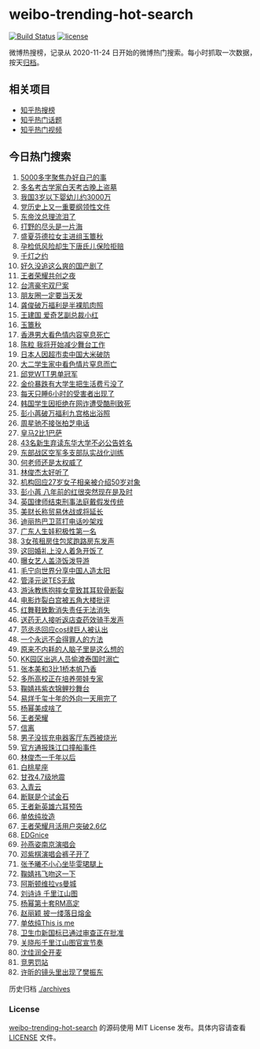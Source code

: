 # weibo-trending-hot-search

[![Build Status](https://github.com/justjavac/weibo-trending-hot-search/workflows/ci/badge.svg?branch=master)](https://github.com/justjavac/weibo-trending-hot-search/actions)
[![license](https://img.shields.io/github/license/justjavac/weibo-trending-hot-search)](https://github.com/justjavac/weibo-trending-hot-search/blob/master/LICENSE)

微博热搜榜，记录从 2020-11-24 日开始的微博热门搜索。每小时抓取一次数据，按天[归档](./archives)。

## 相关项目

- [知乎热搜榜](https://github.com/justjavac/zhihu-trending-top-search)
- [知乎热门话题](https://github.com/justjavac/zhihu-trending-hot-questions)
- [知乎热门视频](https://github.com/justjavac/zhihu-trending-hot-video)

## 今日热门搜索

<!-- BEGIN -->
<!-- 最后更新时间 Mon Oct 27 2025 07:14:21 GMT+0800 (China Standard Time) -->

1. [5000多字聚焦办好自己的事](https://s.weibo.com//weibo?q=%235000%E5%A4%9A%E5%AD%97%E8%81%9A%E7%84%A6%E5%8A%9E%E5%A5%BD%E8%87%AA%E5%B7%B1%E7%9A%84%E4%BA%8B%23&Refer=new_time)
1. [多名考古学家白天考古晚上盗墓](https://s.weibo.com//weibo?q=%23%E5%A4%9A%E5%90%8D%E8%80%83%E5%8F%A4%E5%AD%A6%E5%AE%B6%E7%99%BD%E5%A4%A9%E8%80%83%E5%8F%A4%E6%99%9A%E4%B8%8A%E7%9B%97%E5%A2%93%23&t=31&band_rank=1&Refer=top)
1. [我国3岁以下婴幼儿约3000万](https://s.weibo.com//weibo?q=%23%E6%88%91%E5%9B%BD3%E5%B2%81%E4%BB%A5%E4%B8%8B%E5%A9%B4%E5%B9%BC%E5%84%BF%E7%BA%A63000%E4%B8%87%23&t=31&band_rank=5&Refer=top)
1. [党历史上又一重要纲领性文件](https://s.weibo.com//weibo?q=%23%E5%85%9A%E5%8E%86%E5%8F%B2%E4%B8%8A%E5%8F%88%E4%B8%80%E9%87%8D%E8%A6%81%E7%BA%B2%E9%A2%86%E6%80%A7%E6%96%87%E4%BB%B6%23&t=31&band_rank=3&Refer=top)
1. [东帝汶总理流泪了](https://s.weibo.com//weibo?q=%23%E4%B8%9C%E5%B8%9D%E6%B1%B6%E6%80%BB%E7%90%86%E6%B5%81%E6%B3%AA%E4%BA%86%23&t=31&band_rank=39&Refer=top)
1. [打野的尽头是一片海](https://s.weibo.com//weibo?q=%E6%89%93%E9%87%8E%E7%9A%84%E5%B0%BD%E5%A4%B4%E6%98%AF%E4%B8%80%E7%89%87%E6%B5%B7&t=31&band_rank=10&Refer=top)
1. [盛夏芬德拉女主进组玉簟秋](https://s.weibo.com//weibo?q=%E7%9B%9B%E5%A4%8F%E8%8A%AC%E5%BE%B7%E6%8B%89%E5%A5%B3%E4%B8%BB%E8%BF%9B%E7%BB%84%E7%8E%89%E7%B0%9F%E7%A7%8B&t=31&band_rank=7&Refer=top)
1. [孕检低风险却生下唐氏儿保险拒赔](https://s.weibo.com//weibo?q=%23%E5%AD%95%E6%A3%80%E4%BD%8E%E9%A3%8E%E9%99%A9%E5%8D%B4%E7%94%9F%E4%B8%8B%E5%94%90%E6%B0%8F%E5%84%BF%E4%BF%9D%E9%99%A9%E6%8B%92%E8%B5%94%23&t=31&band_rank=19&Refer=top)
1. [千灯之约](https://s.weibo.com//weibo?q=%E5%8D%83%E7%81%AF%E4%B9%8B%E7%BA%A6&t=31&band_rank=4&Refer=top)
1. [好久没追这么爽的国产剧了](https://s.weibo.com//weibo?q=%E5%A5%BD%E4%B9%85%E6%B2%A1%E8%BF%BD%E8%BF%99%E4%B9%88%E7%88%BD%E7%9A%84%E5%9B%BD%E4%BA%A7%E5%89%A7%E4%BA%86&t=31&band_rank=9&Refer=top)
1. [王者荣耀共创之夜](https://s.weibo.com//weibo?q=%E7%8E%8B%E8%80%85%E8%8D%A3%E8%80%80%E5%85%B1%E5%88%9B%E4%B9%8B%E5%A4%9C&t=31&band_rank=2&Refer=top)
1. [台湾豪宅双尸案](https://s.weibo.com//weibo?q=%23%E5%8F%B0%E6%B9%BE%E8%B1%AA%E5%AE%85%E5%8F%8C%E5%B0%B8%E6%A1%88%23&t=31&band_rank=16&Refer=top)
1. [朋友圈一定要当天发](https://s.weibo.com//weibo?q=%E6%9C%8B%E5%8F%8B%E5%9C%88%E4%B8%80%E5%AE%9A%E8%A6%81%E5%BD%93%E5%A4%A9%E5%8F%91&t=31&band_rank=13&Refer=top)
1. [龚俊破万福利是半裸肌肉照](https://s.weibo.com//weibo?q=%E9%BE%9A%E4%BF%8A%E7%A0%B4%E4%B8%87%E7%A6%8F%E5%88%A9%E6%98%AF%E5%8D%8A%E8%A3%B8%E8%82%8C%E8%82%89%E7%85%A7&t=31&band_rank=11&Refer=top)
1. [王建国 爱奇艺副总裁小红](https://s.weibo.com//weibo?q=%E7%8E%8B%E5%BB%BA%E5%9B%BD%20%E7%88%B1%E5%A5%87%E8%89%BA%E5%89%AF%E6%80%BB%E8%A3%81%E5%B0%8F%E7%BA%A2&t=31&band_rank=25&Refer=top)
1. [玉簟秋](https://s.weibo.com//weibo?q=%E7%8E%89%E7%B0%9F%E7%A7%8B&t=31&band_rank=28&Refer=top)
1. [香港男大看色情内容窒息死亡](https://s.weibo.com//weibo?q=%23%E9%A6%99%E6%B8%AF%E7%94%B7%E5%A4%A7%E7%9C%8B%E8%89%B2%E6%83%85%E5%86%85%E5%AE%B9%E7%AA%92%E6%81%AF%E6%AD%BB%E4%BA%A1%23&t=31&band_rank=15&Refer=top)
1. [陈粒 我将开始减少舞台工作](https://s.weibo.com//weibo?q=%E9%99%88%E7%B2%92%20%E6%88%91%E5%B0%86%E5%BC%80%E5%A7%8B%E5%87%8F%E5%B0%91%E8%88%9E%E5%8F%B0%E5%B7%A5%E4%BD%9C&t=31&band_rank=12&Refer=top)
1. [日本人因超市卖中国大米破防](https://s.weibo.com//weibo?q=%E6%97%A5%E6%9C%AC%E4%BA%BA%E5%9B%A0%E8%B6%85%E5%B8%82%E5%8D%96%E4%B8%AD%E5%9B%BD%E5%A4%A7%E7%B1%B3%E7%A0%B4%E9%98%B2&t=31&band_rank=36&Refer=top)
1. [大二学生家中看色情片窒息而亡](https://s.weibo.com//weibo?q=%23%E5%A4%A7%E4%BA%8C%E5%AD%A6%E7%94%9F%E5%AE%B6%E4%B8%AD%E7%9C%8B%E8%89%B2%E6%83%85%E7%89%87%E7%AA%92%E6%81%AF%E8%80%8C%E4%BA%A1%23&t=31&band_rank=39&Refer=top)
1. [邱党WTT男单冠军](https://s.weibo.com//weibo?q=%23%E9%82%B1%E5%85%9AWTT%E7%94%B7%E5%8D%95%E5%86%A0%E5%86%9B%23&t=31&band_rank=20&Refer=top)
1. [金价暴跌有大学生把生活费亏没了](https://s.weibo.com//weibo?q=%23%E9%87%91%E4%BB%B7%E6%9A%B4%E8%B7%8C%E6%9C%89%E5%A4%A7%E5%AD%A6%E7%94%9F%E6%8A%8A%E7%94%9F%E6%B4%BB%E8%B4%B9%E4%BA%8F%E6%B2%A1%E4%BA%86%23&t=31&band_rank=21&Refer=top)
1. [每天只睡6小时的受害者出现了](https://s.weibo.com//weibo?q=%23%E6%AF%8F%E5%A4%A9%E5%8F%AA%E7%9D%A16%E5%B0%8F%E6%97%B6%E7%9A%84%E5%8F%97%E5%AE%B3%E8%80%85%E5%87%BA%E7%8E%B0%E4%BA%86%23&t=31&band_rank=22&Refer=top)
1. [韩国学生因拒绝在网诈遭受酷刑致死](https://s.weibo.com//weibo?q=%E9%9F%A9%E5%9B%BD%E5%AD%A6%E7%94%9F%E5%9B%A0%E6%8B%92%E7%BB%9D%E5%9C%A8%E7%BD%91%E8%AF%88%E9%81%AD%E5%8F%97%E9%85%B7%E5%88%91%E8%87%B4%E6%AD%BB&t=31&band_rank=33&Refer=top)
1. [彭小苒破万福利九宫格出浴照](https://s.weibo.com//weibo?q=%23%E5%BD%AD%E5%B0%8F%E8%8B%92%E7%A0%B4%E4%B8%87%E7%A6%8F%E5%88%A9%E4%B9%9D%E5%AE%AB%E6%A0%BC%E5%87%BA%E6%B5%B4%E7%85%A7%23&t=31&band_rank=23&Refer=top)
1. [周星驰不接张柏芝电话](https://s.weibo.com//weibo?q=%23%E5%91%A8%E6%98%9F%E9%A9%B0%E4%B8%8D%E6%8E%A5%E5%BC%A0%E6%9F%8F%E8%8A%9D%E7%94%B5%E8%AF%9D%23&t=31&band_rank=25&Refer=top)
1. [皇马2比1巴萨](https://s.weibo.com//weibo?q=%23%E7%9A%87%E9%A9%AC2%E6%AF%941%E5%B7%B4%E8%90%A8%23&t=31&band_rank=23&Refer=top)
1. [43名新生弃读东华大学不必公告姓名](https://s.weibo.com//weibo?q=%2343%E5%90%8D%E6%96%B0%E7%94%9F%E5%BC%83%E8%AF%BB%E4%B8%9C%E5%8D%8E%E5%A4%A7%E5%AD%A6%E4%B8%8D%E5%BF%85%E5%85%AC%E5%91%8A%E5%A7%93%E5%90%8D%23&t=31&band_rank=27&Refer=top)
1. [东部战区空军多支部队实战化训练](https://s.weibo.com//weibo?q=%23%E4%B8%9C%E9%83%A8%E6%88%98%E5%8C%BA%E7%A9%BA%E5%86%9B%E5%A4%9A%E6%94%AF%E9%83%A8%E9%98%9F%E5%AE%9E%E6%88%98%E5%8C%96%E8%AE%AD%E7%BB%83%23&t=31&band_rank=29&Refer=top)
1. [何老师还是太权威了](https://s.weibo.com//weibo?q=%E4%BD%95%E8%80%81%E5%B8%88%E8%BF%98%E6%98%AF%E5%A4%AA%E6%9D%83%E5%A8%81%E4%BA%86&t=31&band_rank=24&Refer=top)
1. [林俊杰太好听了](https://s.weibo.com//weibo?q=%E6%9E%97%E4%BF%8A%E6%9D%B0%E5%A4%AA%E5%A5%BD%E5%90%AC%E4%BA%86&t=31&band_rank=27&Refer=top)
1. [机构回应27岁女子相亲被介绍50岁对象](https://s.weibo.com//weibo?q=%23%E6%9C%BA%E6%9E%84%E5%9B%9E%E5%BA%9427%E5%B2%81%E5%A5%B3%E5%AD%90%E7%9B%B8%E4%BA%B2%E8%A2%AB%E4%BB%8B%E7%BB%8D50%E5%B2%81%E5%AF%B9%E8%B1%A1%23&t=31&band_rank=31&Refer=top)
1. [彭小苒 八年前的红很突然现在是及时](https://s.weibo.com//weibo?q=%E5%BD%AD%E5%B0%8F%E8%8B%92%20%E5%85%AB%E5%B9%B4%E5%89%8D%E7%9A%84%E7%BA%A2%E5%BE%88%E7%AA%81%E7%84%B6%E7%8E%B0%E5%9C%A8%E6%98%AF%E5%8F%8A%E6%97%B6&t=31&band_rank=18&Refer=top)
1. [英国律师结束刑事法庭戴假发传统](https://s.weibo.com//weibo?q=%23%E8%8B%B1%E5%9B%BD%E5%BE%8B%E5%B8%88%E7%BB%93%E6%9D%9F%E5%88%91%E4%BA%8B%E6%B3%95%E5%BA%AD%E6%88%B4%E5%81%87%E5%8F%91%E4%BC%A0%E7%BB%9F%23&t=31&band_rank=33&Refer=top)
1. [美财长称贸易休战或将延长](https://s.weibo.com//weibo?q=%23%E7%BE%8E%E8%B4%A2%E9%95%BF%E7%A7%B0%E8%B4%B8%E6%98%93%E4%BC%91%E6%88%98%E6%88%96%E5%B0%86%E5%BB%B6%E9%95%BF%23&t=31&band_rank=47&Refer=top)
1. [迪丽热巴卫蓝打电话吵架戏](https://s.weibo.com//weibo?q=%23%E8%BF%AA%E4%B8%BD%E7%83%AD%E5%B7%B4%E5%8D%AB%E8%93%9D%E6%89%93%E7%94%B5%E8%AF%9D%E5%90%B5%E6%9E%B6%E6%88%8F%23&t=31&band_rank=26&Refer=top)
1. [广东人生娃积极性第一名](https://s.weibo.com//weibo?q=%23%E5%B9%BF%E4%B8%9C%E4%BA%BA%E7%94%9F%E5%A8%83%E7%A7%AF%E6%9E%81%E6%80%A7%E7%AC%AC%E4%B8%80%E5%90%8D%23&t=31&band_rank=36&Refer=top)
1. [3女孩租房住包浆跑路房东发声](https://s.weibo.com//weibo?q=%233%E5%A5%B3%E5%AD%A9%E7%A7%9F%E6%88%BF%E4%BD%8F%E5%8C%85%E6%B5%86%E8%B7%91%E8%B7%AF%E6%88%BF%E4%B8%9C%E5%8F%91%E5%A3%B0%23&t=31&band_rank=37&Refer=top)
1. [这回婚礼上没人着急开饭了](https://s.weibo.com//weibo?q=%E8%BF%99%E5%9B%9E%E5%A9%9A%E7%A4%BC%E4%B8%8A%E6%B2%A1%E4%BA%BA%E7%9D%80%E6%80%A5%E5%BC%80%E9%A5%AD%E4%BA%86&t=31&band_rank=42&Refer=top)
1. [曝女艺人盖浇饭泼导游](https://s.weibo.com//weibo?q=%E6%9B%9D%E5%A5%B3%E8%89%BA%E4%BA%BA%E7%9B%96%E6%B5%87%E9%A5%AD%E6%B3%BC%E5%AF%BC%E6%B8%B8&t=31&band_rank=31&Refer=top)
1. [毛宁向世界分享中国人造太阳](https://s.weibo.com//weibo?q=%23%E6%AF%9B%E5%AE%81%E5%90%91%E4%B8%96%E7%95%8C%E5%88%86%E4%BA%AB%E4%B8%AD%E5%9B%BD%E4%BA%BA%E9%80%A0%E5%A4%AA%E9%98%B3%23&t=31&band_rank=40&Refer=top)
1. [管泽元说TES无敌](https://s.weibo.com//weibo?q=%E7%AE%A1%E6%B3%BD%E5%85%83%E8%AF%B4TES%E6%97%A0%E6%95%8C&t=31&band_rank=41&Refer=top)
1. [游泳教练抱摔女童致其耳软骨断裂](https://s.weibo.com//weibo?q=%23%E6%B8%B8%E6%B3%B3%E6%95%99%E7%BB%83%E6%8A%B1%E6%91%94%E5%A5%B3%E7%AB%A5%E8%87%B4%E5%85%B6%E8%80%B3%E8%BD%AF%E9%AA%A8%E6%96%AD%E8%A3%82%23&t=31&band_rank=38&Refer=top)
1. [电影炸裂白宫被五角大楼批评](https://s.weibo.com//weibo?q=%23%E7%94%B5%E5%BD%B1%E7%82%B8%E8%A3%82%E7%99%BD%E5%AE%AB%E8%A2%AB%E4%BA%94%E8%A7%92%E5%A4%A7%E6%A5%BC%E6%89%B9%E8%AF%84%23&t=31&band_rank=43&Refer=top)
1. [红舞鞋致歉消失责任无法消失](https://s.weibo.com//weibo?q=%23%E7%BA%A2%E8%88%9E%E9%9E%8B%E8%87%B4%E6%AD%89%E6%B6%88%E5%A4%B1%E8%B4%A3%E4%BB%BB%E6%97%A0%E6%B3%95%E6%B6%88%E5%A4%B1%23&t=31&band_rank=48&Refer=top)
1. [送药无人接听返店查药效骑手发声](https://s.weibo.com//weibo?q=%23%E9%80%81%E8%8D%AF%E6%97%A0%E4%BA%BA%E6%8E%A5%E5%90%AC%E8%BF%94%E5%BA%97%E6%9F%A5%E8%8D%AF%E6%95%88%E9%AA%91%E6%89%8B%E5%8F%91%E5%A3%B0%23&t=31&band_rank=45&Refer=top)
1. [范丞丞回应cos绿巨人被认出](https://s.weibo.com//weibo?q=%E8%8C%83%E4%B8%9E%E4%B8%9E%E5%9B%9E%E5%BA%94cos%E7%BB%BF%E5%B7%A8%E4%BA%BA%E8%A2%AB%E8%AE%A4%E5%87%BA&t=31&band_rank=32&Refer=top)
1. [一个永远不会得罪人的方法](https://s.weibo.com//weibo?q=%E4%B8%80%E4%B8%AA%E6%B0%B8%E8%BF%9C%E4%B8%8D%E4%BC%9A%E5%BE%97%E7%BD%AA%E4%BA%BA%E7%9A%84%E6%96%B9%E6%B3%95&t=31&band_rank=45&Refer=top)
1. [原来不内耗的人脑子里是这么想的](https://s.weibo.com//weibo?q=%E5%8E%9F%E6%9D%A5%E4%B8%8D%E5%86%85%E8%80%97%E7%9A%84%E4%BA%BA%E8%84%91%E5%AD%90%E9%87%8C%E6%98%AF%E8%BF%99%E4%B9%88%E6%83%B3%E7%9A%84&t=31&band_rank=17&Refer=top)
1. [KK园区出逃人员偷渡泰国时溺亡](https://s.weibo.com//weibo?q=%23KK%E5%9B%AD%E5%8C%BA%E5%87%BA%E9%80%83%E4%BA%BA%E5%91%98%E5%81%B7%E6%B8%A1%E6%B3%B0%E5%9B%BD%E6%97%B6%E6%BA%BA%E4%BA%A1%23&t=31&band_rank=40&Refer=top)
1. [张本美和3比1桥本帆乃香](https://s.weibo.com//weibo?q=%23%E5%BC%A0%E6%9C%AC%E7%BE%8E%E5%92%8C3%E6%AF%941%E6%A1%A5%E6%9C%AC%E5%B8%86%E4%B9%83%E9%A6%99%23&t=31&band_rank=50&Refer=top)
1. [多所高校正在培养带娃专家](https://s.weibo.com//weibo?q=%23%E5%A4%9A%E6%89%80%E9%AB%98%E6%A0%A1%E6%AD%A3%E5%9C%A8%E5%9F%B9%E5%85%BB%E5%B8%A6%E5%A8%83%E4%B8%93%E5%AE%B6%23&t=31&band_rank=49&Refer=top)
1. [鞠婧祎紫衣锦鲤抄舞台](https://s.weibo.com//weibo?q=%E9%9E%A0%E5%A9%A7%E7%A5%8E%E7%B4%AB%E8%A1%A3%E9%94%A6%E9%B2%A4%E6%8A%84%E8%88%9E%E5%8F%B0&t=31&band_rank=37&Refer=top)
1. [易烊千玺十年的外向一天用完了](https://s.weibo.com//weibo?q=%E6%98%93%E7%83%8A%E5%8D%83%E7%8E%BA%E5%8D%81%E5%B9%B4%E7%9A%84%E5%A4%96%E5%90%91%E4%B8%80%E5%A4%A9%E7%94%A8%E5%AE%8C%E4%BA%86&t=31&band_rank=38&Refer=top)
1. [杨幂美成啥了](https://s.weibo.com//weibo?q=%E6%9D%A8%E5%B9%82%E7%BE%8E%E6%88%90%E5%95%A5%E4%BA%86&t=31&band_rank=22&Refer=top)
1. [王者荣耀](https://s.weibo.com//weibo?q=%E7%8E%8B%E8%80%85%E8%8D%A3%E8%80%80&t=31&band_rank=35&Refer=top)
1. [信离](https://s.weibo.com//weibo?q=%E4%BF%A1%E7%A6%BB&t=31&band_rank=14&Refer=top)
1. [男子没拔充电器客厅东西被烧光](https://s.weibo.com//weibo?q=%23%E7%94%B7%E5%AD%90%E6%B2%A1%E6%8B%94%E5%85%85%E7%94%B5%E5%99%A8%E5%AE%A2%E5%8E%85%E4%B8%9C%E8%A5%BF%E8%A2%AB%E7%83%A7%E5%85%89%23&t=31&band_rank=37&Refer=top)
1. [官方通报珠江口撞船事件](https://s.weibo.com//weibo?q=%23%E5%AE%98%E6%96%B9%E9%80%9A%E6%8A%A5%E7%8F%A0%E6%B1%9F%E5%8F%A3%E6%92%9E%E8%88%B9%E4%BA%8B%E4%BB%B6%23&t=31&band_rank=30&Refer=top)
1. [林俊杰一千年以后](https://s.weibo.com//weibo?q=%E6%9E%97%E4%BF%8A%E6%9D%B0%E4%B8%80%E5%8D%83%E5%B9%B4%E4%BB%A5%E5%90%8E&t=31&band_rank=6&Refer=top)
1. [白桃星座](https://s.weibo.com//weibo?q=%E7%99%BD%E6%A1%83%E6%98%9F%E5%BA%A7&t=31&band_rank=40&Refer=top)
1. [甘孜4.7级地震](https://s.weibo.com//weibo?q=%23%E7%94%98%E5%AD%9C4.7%E7%BA%A7%E5%9C%B0%E9%9C%87%23&t=31&band_rank=20&Refer=top)
1. [入青云](https://s.weibo.com//weibo?q=%E5%85%A5%E9%9D%92%E4%BA%91&t=31&band_rank=46&Refer=top)
1. [断联是个试金石](https://s.weibo.com//weibo?q=%E6%96%AD%E8%81%94%E6%98%AF%E4%B8%AA%E8%AF%95%E9%87%91%E7%9F%B3&t=31&band_rank=41&Refer=top)
1. [王者新英雄六耳预告](https://s.weibo.com//weibo?q=%23%E7%8E%8B%E8%80%85%E6%96%B0%E8%8B%B1%E9%9B%84%E5%85%AD%E8%80%B3%E9%A2%84%E5%91%8A%23&t=31&band_rank=9&Refer=top)
1. [单依纯妆造](https://s.weibo.com//weibo?q=%E5%8D%95%E4%BE%9D%E7%BA%AF%E5%A6%86%E9%80%A0&t=31&band_rank=36&Refer=top)
1. [王者荣耀月活用户突破2.6亿](https://s.weibo.com//weibo?q=%23%E7%8E%8B%E8%80%85%E8%8D%A3%E8%80%80%E6%9C%88%E6%B4%BB%E7%94%A8%E6%88%B7%E7%AA%81%E7%A0%B42.6%E4%BA%BF%23&t=31&band_rank=45&Refer=top)
1. [EDGnice](https://s.weibo.com//weibo?q=EDGnice&t=31&band_rank=35&Refer=top)
1. [孙燕姿南京演唱会](https://s.weibo.com//weibo?q=%E5%AD%99%E7%87%95%E5%A7%BF%E5%8D%97%E4%BA%AC%E6%BC%94%E5%94%B1%E4%BC%9A&t=31&band_rank=45&Refer=top)
1. [邓紫棋演唱会裤子开了](https://s.weibo.com//weibo?q=%E9%82%93%E7%B4%AB%E6%A3%8B%E6%BC%94%E5%94%B1%E4%BC%9A%E8%A3%A4%E5%AD%90%E5%BC%80%E4%BA%86&t=31&band_rank=34&Refer=top)
1. [张予曦不小心坐毕雯珺腿上](https://s.weibo.com//weibo?q=%E5%BC%A0%E4%BA%88%E6%9B%A6%E4%B8%8D%E5%B0%8F%E5%BF%83%E5%9D%90%E6%AF%95%E9%9B%AF%E7%8F%BA%E8%85%BF%E4%B8%8A&t=31&band_rank=41&Refer=top)
1. [鞠婧祎飞吻这一下](https://s.weibo.com//weibo?q=%E9%9E%A0%E5%A9%A7%E7%A5%8E%E9%A3%9E%E5%90%BB%E8%BF%99%E4%B8%80%E4%B8%8B&t=31&band_rank=42&Refer=top)
1. [阿斯顿维拉vs曼城](https://s.weibo.com//weibo?q=%E9%98%BF%E6%96%AF%E9%A1%BF%E7%BB%B4%E6%8B%89vs%E6%9B%BC%E5%9F%8E&t=31&band_rank=45&Refer=top)
1. [刘诗诗 千里江山图](https://s.weibo.com//weibo?q=%E5%88%98%E8%AF%97%E8%AF%97%20%E5%8D%83%E9%87%8C%E6%B1%9F%E5%B1%B1%E5%9B%BE&t=31&band_rank=8&Refer=top)
1. [杨幂第十套RM高定](https://s.weibo.com//weibo?q=%23%E6%9D%A8%E5%B9%82%E7%AC%AC%E5%8D%81%E5%A5%97RM%E9%AB%98%E5%AE%9A%23&t=31&band_rank=43&Refer=top)
1. [赵丽颖 披一缕落日熔金](https://s.weibo.com//weibo?q=%E8%B5%B5%E4%B8%BD%E9%A2%96%20%E6%8A%AB%E4%B8%80%E7%BC%95%E8%90%BD%E6%97%A5%E7%86%94%E9%87%91&t=31&band_rank=47&Refer=top)
1. [单依纯This is me](https://s.weibo.com//weibo?q=%E5%8D%95%E4%BE%9D%E7%BA%AFThis%20is%20me&t=31&band_rank=44&Refer=top)
1. [卫生巾新国标已通过审查正在批准](https://s.weibo.com//weibo?q=%23%E5%8D%AB%E7%94%9F%E5%B7%BE%E6%96%B0%E5%9B%BD%E6%A0%87%E5%B7%B2%E9%80%9A%E8%BF%87%E5%AE%A1%E6%9F%A5%E6%AD%A3%E5%9C%A8%E6%89%B9%E5%87%86%23&t=31&band_rank=32&Refer=top)
1. [关晓彤千里江山图官宣节奏](https://s.weibo.com//weibo?q=%23%E5%85%B3%E6%99%93%E5%BD%A4%E5%8D%83%E9%87%8C%E6%B1%9F%E5%B1%B1%E5%9B%BE%E5%AE%98%E5%AE%A3%E8%8A%82%E5%A5%8F%23&t=31&band_rank=43&Refer=top)
1. [沈佳润全开麦](https://s.weibo.com//weibo?q=%E6%B2%88%E4%BD%B3%E6%B6%A6%E5%85%A8%E5%BC%80%E9%BA%A6&t=31&band_rank=48&Refer=top)
1. [竞男罚站](https://s.weibo.com//weibo?q=%E7%AB%9E%E7%94%B7%E7%BD%9A%E7%AB%99&t=31&band_rank=49&Refer=top)
1. [许昕的镜头里出现了樊振东](https://s.weibo.com//weibo?q=%E8%AE%B8%E6%98%95%E7%9A%84%E9%95%9C%E5%A4%B4%E9%87%8C%E5%87%BA%E7%8E%B0%E4%BA%86%E6%A8%8A%E6%8C%AF%E4%B8%9C&t=31&band_rank=50&Refer=top)

<!-- END -->

历史归档 [./archives](./archives)

### License

[weibo-trending-hot-search](https://github.com/justjavac/weibo-trending-hot-search) 的源码使用 MIT License
发布。具体内容请查看 [LICENSE](./LICENSE) 文件。
